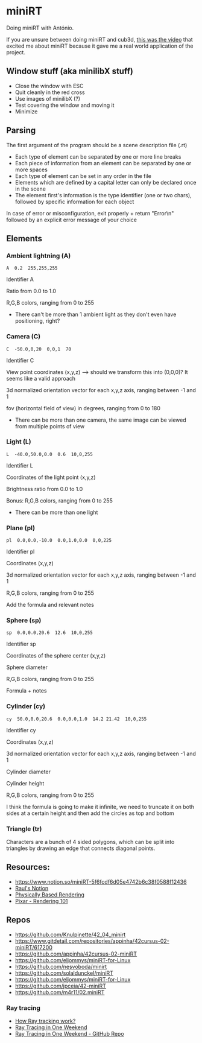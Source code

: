 # miniRT
Doing miniRT with António.

If you are unsure between doing miniRT and cub3d, [this was the video](https://www.khanacademy.org/computing/pixar/rendering/rendering1/v/overview-rendering) that excited me about miniRT because it gave me a real world application of the project.

## Window stuff (aka minilibX stuff)
- Close the window with ESC
- Quit cleanly in the red cross
- Use images of minilibX (?)
- Test covering the window and moving it
- Minimize

## Parsing
The first argument of the program should be a scene description file (.rt)
- Each type of element can be separated by one or more line breaks
- Each piece of information from an element can be separated by one or more spaces
- Each type of element can be set in any order in the file
- Elements which are defined by a capital letter can only be declared once in the scene
- The element first's information is the type identifier (one or two chars), followed by specific information for each object

In case of error or misconfiguration, exit properly + return "Error\n" followed by an explicit error message of your choice

## Elements
### Ambient lightning (A)
```A  0.2  255,255,255```

Identifier A

Ratio from 0.0 to 1.0

R,G,B colors, ranging from 0 to 255

- There can't be more than 1 ambient light as they don't even have positioning, right?

### Camera (C)
```C  -50.0,0,20  0,0,1  70```

Identifier C

View point coordinates (x,y,z) --> should we transform this into (0,0,0)? It seems like a valid approach

3d normalized orientation vector for each x,y,z axis, ranging between -1 and 1

fov (horizontal field of view) in degrees, ranging from 0 to 180

- There can be more than one camera, the same image can be viewed from multiple points of view

### Light (L)
```L  -40.0,50.0,0.0  0.6  10,0,255```

Identifier L

Coordinates of the light point (x,y,z)

Brightness ratio from 0.0 to 1.0

Bonus: R,G,B colors, ranging from 0 to 255

- There can be more than one light

### Plane (pl)
```pl  0.0,0.0,-10.0  0.0,1.0,0.0  0,0,225```

Identifier pl

Coordinates (x,y,z)

3d normalized orientation vector for each x,y,z axis, ranging between -1 and 1

R,G,B colors, ranging from 0 to 255

Add the formula and relevant notes


### Sphere (sp)
```sp  0.0,0.0,20.6  12.6  10,0,255```

Identifier sp

Coordinates of the sphere center (x,y,z)

Sphere diameter

R,G,B colors, ranging from 0 to 255

Formula + notes


### Cylinder (cy)
```cy  50.0,0.0,20.6  0.0,0.0,1.0  14.2 21.42  10,0,255```

Identifier cy

Coordinates (x,y,z)

3d normalized orientation vector for each x,y,z axis, ranging between -1 and 1

Cylinder diameter

Cylinder height

R,G,B colors, ranging from 0 to 255

I think the formula is going to make it infinite, we need to truncate it on both sides at a certain height and then add the circles as top and bottom


### Triangle (tr)
Characters are a bunch of 4 sided polygons, which can be split into triangles by drawing an edge that connects diagonal points.


## Resources:
- https://www.notion.so/miniRT-5f6fcdf6d05e4742b6c38f0588f12436
- [Raul's Notion](https://wary-neem-854.notion.site/MiniRT-71995aae3aac48d58aaf75be4c3e9193)
- [Physically Based Rendering](https://pbr-book.org/3ed-2018/contents)
- [Pixar - Rendering 101](https://www.khanacademy.org/computing/pixar/rendering)

## Repos
- https://github.com/Knulpinette/42_04_minirt
- https://www.gitdetail.com/repositories/appinha/42cursus-02-miniRT/617200
- https://github.com/appinha/42cursus-02-miniRT
- https://github.com/eljommys/miniRT-for-Linux
- https://github.com/nesvoboda/minirt
- https://github.com/solaldunckel/miniRT
- https://github.com/eljommys/miniRT-for-Linux
- https://github.com/jpceia/42-miniRT
- https://github.com/m4r11/02.miniRT 

### Ray tracing
- [How Ray tracking work?](https://polaron3d.com/Hub/ray-tracing)
- [Ray Tracing in One Weekend](https://raytracing.github.io/books/RayTracingInOneWeekend.html)
- [Ray Tracing in One Weekend - GitHub Repo](https://github.com/eastriverlee/raytracing)
